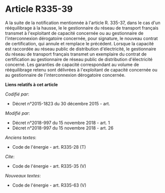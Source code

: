 # Article R335-39

A la suite de la notification mentionnée à l'article R. 335-37, dans le cas d'un rééquilibrage à la hausse, le le
gestionnaire du réseau de transport français transmet à l'exploitant de capacité concernée ou au gestionnaire de
l'interconnexion dérogatoire concernée, pour signature, le nouveau contrat de certification, qui annule et remplace le
précédent. Lorsque la capacité est raccordée au réseau public de distribution d'électricité, le gestionnaire du réseau de
transport français transmet un exemplaire du contrat de certification au gestionnaire de réseau public de distribution
d'électricité concerné. Les garanties de capacité correspondant au volume de rééquilibrage retenu sont délivrées à
l'exploitant de capacité concernée ou au gestionnaire de l'interconnexion dérogatoire concernée.

**Liens relatifs à cet article**

_Codifié par_:

  - Décret n°2015-1823 du 30 décembre 2015 - art.

_Modifié par_:

  - Décret n°2018-997 du 15 novembre 2018 - art. 1
  - Décret n°2018-997 du 15 novembre 2018 - art. 26

_Anciens textes_:

  - Code de l'énergie - art. R335-28 (T)

_Cite_:

  - Code de l'énergie - art. R335-35 (V)

_Nouveaux textes_:

  - Code de l'énergie - art. R335-63 (V)
